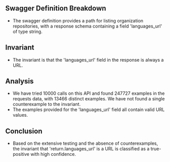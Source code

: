 ## Swagger Definition Breakdown
- The swagger definition provides a path for listing organization repositories, with a response schema containing a field 'languages_url' of type string.

## Invariant
- The invariant is that the 'languages_url' field in the response is always a URL.

## Analysis
- We have tried 10000 calls on this API and found 247727 examples in the requests data, with 13466 distinct examples. We have not found a single counterexample to the invariant.
- The examples provided for the 'languages_url' field all contain valid URL values.

## Conclusion
- Based on the extensive testing and the absence of counterexamples, the invariant that 'return.languages_url' is a URL is classified as a true-positive with high confidence.
